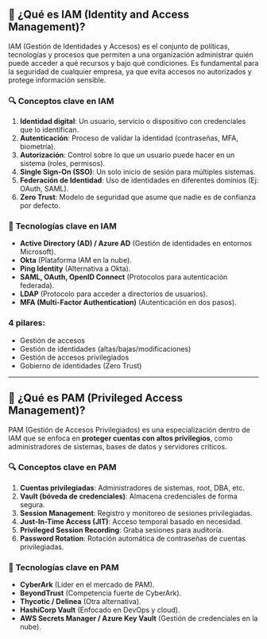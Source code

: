 ## 🔹 **¿Qué es IAM (Identity and Access Management)?**

IAM (Gestión de Identidades y Accesos) es el conjunto de políticas, tecnologías y procesos que permiten a una organización administrar quién puede acceder a qué recursos y bajo qué condiciones. Es fundamental para la seguridad de cualquier empresa, ya que evita accesos no autorizados y protege información sensible.

### 🔍 **Conceptos clave en IAM**

1. **Identidad digital**: Un usuario, servicio o dispositivo con credenciales que lo identifican.
2. **Autenticación**: Proceso de validar la identidad (contraseñas, MFA, biometría).
3. **Autorización**: Control sobre lo que un usuario puede hacer en un sistema (roles, permisos).
4. **Single Sign-On (SSO)**: Un solo inicio de sesión para múltiples sistemas.
5. **Federación de Identidad**: Uso de identidades en diferentes dominios (Ej: OAuth, SAML).
6. **Zero Trust**: Modelo de seguridad que asume que nadie es de confianza por defecto.

### 🔧 **Tecnologías clave en IAM**

- **Active Directory (AD) / Azure AD** (Gestión de identidades en entornos Microsoft).
- **Okta** (Plataforma IAM en la nube).
- **Ping Identity** (Alternativa a Okta).
- **SAML, OAuth, OpenID Connect** (Protocolos para autenticación federada).
- **LDAP** (Protocolo para acceder a directorios de usuarios).
- **MFA (Multi-Factor Authentication)** (Autenticación en dos pasos).


### 4 pilares:
- Gestión de accesos 
- Gestión de identidades (altas/bajas/modificaciones)
- Gestión de accesos privilegiados
- Gobierno de identidades (Zero Trust)

---

## 🔹 **¿Qué es PAM (Privileged Access Management)?**

PAM (Gestión de Accesos Privilegiados) es una especialización dentro de IAM que se enfoca en **proteger cuentas con altos privilegios**, como administradores de sistemas, bases de datos y servidores críticos.

### 🔍 **Conceptos clave en PAM**

1. **Cuentas privilegiadas**: Administradores de sistemas, root, DBA, etc.
2. **Vault (bóveda de credenciales)**: Almacena credenciales de forma segura.
3. **Session Management**: Registro y monitoreo de sesiones privilegiadas.
4. **Just-In-Time Access (JIT)**: Acceso temporal basado en necesidad.
5. **Privileged Session Recording**: Graba sesiones para auditoría.
6. **Password Rotation**: Rotación automática de contraseñas de cuentas privilegiadas.

### 🔧 **Tecnologías clave en PAM**

- **CyberArk** (Líder en el mercado de PAM).
- **BeyondTrust** (Competencia fuerte de CyberArk).
- **Thycotic / Delinea** (Otra alternativa).
- **HashiCorp Vault** (Enfocado en DevOps y cloud).
- **AWS Secrets Manager / Azure Key Vault** (Gestión de credenciales en la nube).